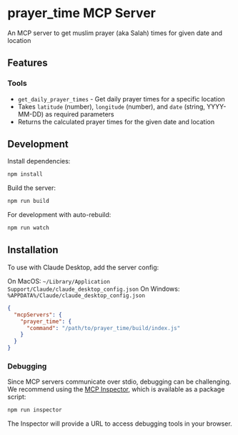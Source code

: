 # prayer_time MCP Server

An MCP server to get muslim prayer (aka Salah) times for given date and location

## Features

### Tools
- `get_daily_prayer_times` - Get daily prayer times for a specific location
 - Takes `latitude` (number), `longitude` (number), and `date` (string, YYYY-MM-DD) as required parameters
 - Returns the calculated prayer times for the given date and location

## Development

Install dependencies:
```bash
npm install
```

Build the server:
```bash
npm run build
```

For development with auto-rebuild:
```bash
npm run watch
```

## Installation

To use with Claude Desktop, add the server config:

On MacOS: `~/Library/Application Support/Claude/claude_desktop_config.json`
On Windows: `%APPDATA%/Claude/claude_desktop_config.json`

```json
{
  "mcpServers": {
    "prayer_time": {
      "command": "/path/to/prayer_time/build/index.js"
    }
  }
}
```

### Debugging

Since MCP servers communicate over stdio, debugging can be challenging. We recommend using the [MCP Inspector](https://github.com/modelcontextprotocol/inspector), which is available as a package script:

```bash
npm run inspector
```

The Inspector will provide a URL to access debugging tools in your browser.
